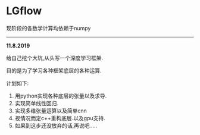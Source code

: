 # LGflow

现阶段的各数学计算均依赖于numpy

---
**11.8.2019**

给自己挖个大坑,从头写一个深度学习框架.

目的是为了学习各种框架底层的各种运算.

计划如下:

1. 用python实现各种底层的张量以及求导.
2. 实现简单线性回归.
3. 实现多维张量运算以及简单cnn
4. 视情况而定c++重构底层.以及gpu支持.
5. 如果到这步还没放弃的话,再说吧.....


